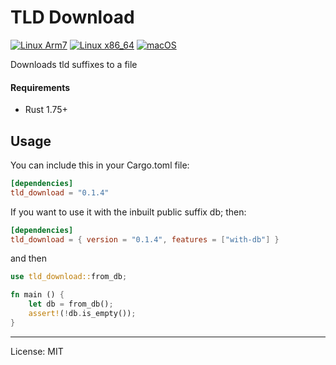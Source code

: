 # TLD Download
[![Linux Arm7](https://github.com/marirs/tld-download-rs/actions/workflows/linux_arm.yml/badge.svg)](https://github.com/marirs/tld-download-rs/actions/workflows/linux_arm.yml)
[![Linux x86_64](https://github.com/marirs/tld-download-rs/actions/workflows/linux_x86_64.yml/badge.svg)](https://github.com/marirs/tld-download-rs/actions/workflows/linux_x86_64.yml)
[![macOS](https://github.com/marirs/tld-download-rs/actions/workflows/macos.yml/badge.svg)](https://github.com/marirs/tld-download-rs/actions/workflows/macos.yml)

Downloads tld suffixes to a file

#### Requirements

- Rust 1.75+

## Usage

You can include this in your Cargo.toml file:
```toml
[dependencies]
tld_download = "0.1.4"
```

If you want to use it with the inbuilt public suffix db; then:
```toml
[dependencies]
tld_download = { version = "0.1.4", features = ["with-db"] }
```

and then

```rust
use tld_download::from_db;

fn main () {
    let db = from_db();
    assert!(!db.is_empty());
}
```
---
License: MIT
